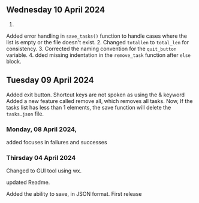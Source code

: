 ## Wednesday 10 April 2024
1.
Added error handling in `save_tasks()` function to handle cases where the list is empty or the file doesn't exist.
2.
Changed `totallen` to `total_len` for consistency.
3.
Corrected the naming convention for the `quit_button` variable.
4. dded missing indentation in the `remove_task` function after `else` block.
## Tuesday 09 April 2024
Added exit button. Shortcut keys are not spoken as using the & keyword
Added a new feature called remove all, which removes all tasks.
Now, If the tasks list has less than 1 elements, the save function will delete the `tasks.json` file.

### Monday, 08 April 2024,
added focuses in failures and successes
### Thirsday 04 April 2024
Changed to GUI tool using wx.

updated Readme.

Added the ability to save, in JSON format.
First release